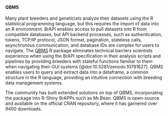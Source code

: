 #### QBMS

<!-- Khaled -->

Many plant breeders and geneticists analyze their datasets using the R statistical programming language, but this requires the import of data into an R environment.
BrAPI enables access to pull datasets into R from compatible databases, but API backend processes, such as authentication, tokens, TCP/IP protocol, JSON format, pagination, stateless calls, asynchronous communication, and database IDs are complex for users to navigate. 
The [QBMS](https://icarda-git.github.io/QBMS) R package eliminates technical barriers scientists experience when using the BrAPI specification in their analysis scripts and pipelines by providing breeders with stateful functions familiar to them when navigating their GUI systems [@doi:10.5281/zenodo.10791627].
QBMS enables users to query and extract data into a dataframe, a common structure in the R language, providing an intuitive connection with breeding data management systems.

The community has built extended solutions on top of QBMS, incorporating the package into R-Shiny BrAPPs such as Mr.Bean. 
QBMS is open-source and available on the official CRAN repository, where it has garnered over 9400 downloads. 
